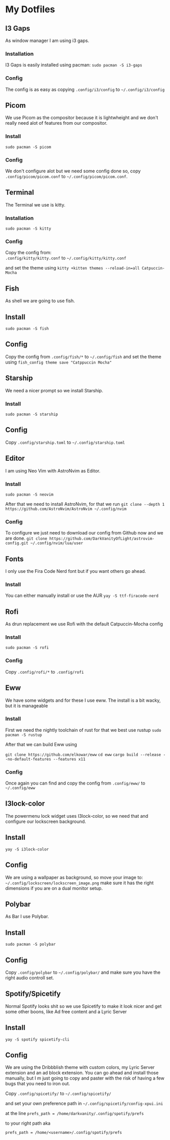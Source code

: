 # My Dotfiles

## I3 Gaps
As window manager I am using i3 gaps. 

### Installation
I3 Gaps is easily installed using pacman:
`sudo pacman -S i3-gaps`

### Config
The config is as easy as copying 
`.config/i3/config` to `~/.config/i3/config`

## Picom
We use Picom as the compositor because it is lightwheight and we don't really need 
alot of features from our compositor.

### Install
`sudo pacman -S picom`

### Config
We don't configure alot but we need some config done so,
copy `.config/picom/picom.conf` to `~/.config/picom/picom.conf`.

## Terminal
The Terminal we use is kitty.

### Installation
`sudo pacman -S kitty`

### Config
Copy the config from:  
`.config/kitty/kitty.conf` to `~/.config/kitty/kitty.conf`

and set the theme using
`kitty +kitten themes --reload-in=all Catpuccin-Mocha`

## Fish
As shell we are going to use fish.

## Install
`sudo pacman -S fish`

## Config
Copy the config from `.config/fish/*` to `~/.config/fish`
and set the theme using
`fish_config theme save "Catppuccin Mocha"`

## Starship
We need a nicer prompt so we install Starship.

### Install
`sudo pacman -S starship`

## Config
Copy `.config/starship.toml` to `~/.config/starship.toml`

## Editor
I am using Neo Vim with AstroNvim as Editor.

### Install
`sudo pacman -S neovim`

After that we need to install AstroNvim, for that we run
`git clone --depth 1 https://github.com/AstroNvim/AstroNvim ~/.config/nvim`

### Config 
To configure we just need to download our config from Github now and we are done.
`git clone https://github.com/DarkVanityOfLight/astrovim-config.git ~/.config/nvim/lua/user`

## Fonts
I only use the Fira Code Nerd font but if you want others go ahead.

### Install
You can either manually install or use the AUR
`yay -S ttf-firacode-nerd`

## Rofi
As drun replacement we use Rofi with the default Catpuccin-Mocha config

### Install
`sudo pacman -S rofi`

### Config
Copy `.config/rofi/*` to `.config/rofi`

## Eww
We have some widgets and for these I use eww. The install
is a bit wacky, but it is manageable

### Install

First we need the nightly toolchain of rust for that we best use rustup
`sudo pacman -S rustup`

After that we can build Eww using

`git clone https://github.com/elkowar/eww`
`cd eww`
`cargo build --release --no-default-features --features x11`

### Config
Once again you can find and copy the config from
`.config/eww/` to `~/.config/eww`

## I3lock-color
The powermenu lock widget uses I3lock-color, so we need that and configure
our lockscreen background.

## Install
`yay -S i3lock-color`

## Config
We are using a wallpaper as background, so move your image to:
`~/.config/lockscreen/lockscreen_image.png`
make sure it has the right dimensions if you are on a dual monitor setup.

## Polybar
As Bar I use Polybar.

## Install
`sudo pacman -S polybar`

## Config
Copy `.config/polybar` to `~/.config/polybar/`
and make sure you have the right audio controll set.

## Spotify/Spicetify
Normal Spotify looks shit so we use Spicetify to make it look nicer and get some
other boons, like Ad free content and a Lyric Server

## Install
`yay -S spotify spicetify-cli`

## Config
We are using the Dribbblish theme with custom colors,
my Lyric Server extension and an ad block extension.
You can go ahead and install those manually, but I m just going
to copy and paster with the risk of having a few bugs that you need to iron out.

Copy `.config/spicetify/` to `~/.config/spicetify/`

and set your own preference path in 
`~/.config/spicetify/config-xpui.ini`

at the line
`prefs_path = /home/darkvanity/.config/spotify/prefs`

to your right path aka

`prefs_path = /home/<username>/.config/spotify/prefs`
